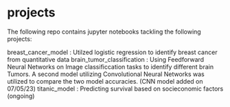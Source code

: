 # projects

The following repo contains jupyter notebooks tackling the following projects:

breast_cancer_model : Utilzed logistic regression to identify breast cancer from quantitative data
brain_tumor_classification : Using Feedforward Neural Networks on Image classificcation tasks to identify different brain Tumors. A second model utilizing Convolutional Neural Networks was utilized to compare the two model accuracies. (CNN model added on 07/05/23)
titanic_model : Predicting survival based on socieconomic factors (ongoing)

